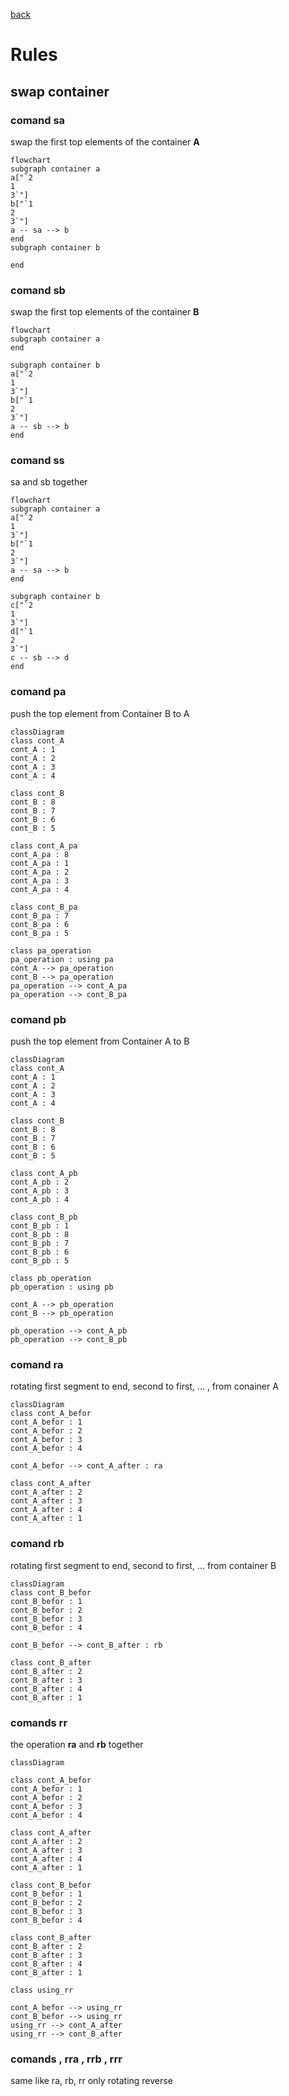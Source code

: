 [back](../README.md)

# Rules 
## swap container 
### comand sa
swap the first top elements of the container **A** 
```mermaid 
flowchart
subgraph container a
a["`2
1
3`"]
b["`1
2
3`"]
a -- sa --> b
end
subgraph container b

end
```

### comand sb
swap the first top elements of the container **B** 
```mermaid 
flowchart
subgraph container a
end

subgraph container b
a["`2
1
3`"]
b["`1
2
3`"]
a -- sb --> b
end
```

### comand ss
sa and sb together 
```mermaid 
flowchart
subgraph container a
a["`2
1
3`"]
b["`1
2
3`"]
a -- sa --> b
end

subgraph container b
c["`2
1
3`"]
d["`1
2
3`"]
c -- sb --> d
end
```


### comand pa 
push the top element from Container B to A

```mermaid 
classDiagram
class cont_A
cont_A : 1
cont_A : 2
cont_A : 3
cont_A : 4

class cont_B
cont_B : 8
cont_B : 7
cont_B : 6
cont_B : 5

class cont_A_pa
cont_A_pa : 8
cont_A_pa : 1
cont_A_pa : 2
cont_A_pa : 3
cont_A_pa : 4

class cont_B_pa
cont_B_pa : 7
cont_B_pa : 6
cont_B_pa : 5

class pa_operation
pa_operation : using pa
cont_A --> pa_operation
cont_B --> pa_operation
pa_operation --> cont_A_pa
pa_operation --> cont_B_pa
```


### comand pb  
push the top element from Container A to B
```mermaid 
classDiagram
class cont_A
cont_A : 1
cont_A : 2
cont_A : 3
cont_A : 4

class cont_B
cont_B : 8
cont_B : 7
cont_B : 6
cont_B : 5

class cont_A_pb
cont_A_pb : 2
cont_A_pb : 3
cont_A_pb : 4

class cont_B_pb
cont_B_pb : 1
cont_B_pb : 8
cont_B_pb : 7
cont_B_pb : 6
cont_B_pb : 5

class pb_operation
pb_operation : using pb

cont_A --> pb_operation
cont_B --> pb_operation

pb_operation --> cont_A_pb
pb_operation --> cont_B_pb
```

### comand ra 
rotating first segment to end, second to first, ... , from conainer A
```mermaid
classDiagram
class cont_A_befor
cont_A_befor : 1
cont_A_befor : 2
cont_A_befor : 3
cont_A_befor : 4

cont_A_befor --> cont_A_after : ra

class cont_A_after
cont_A_after : 2
cont_A_after : 3
cont_A_after : 4
cont_A_after : 1
```

###  comand rb 
rotating first segment to end, second to first, ... from container B

```mermaid
classDiagram
class cont_B_befor
cont_B_befor : 1
cont_B_befor : 2
cont_B_befor : 3
cont_B_befor : 4
  
cont_B_befor --> cont_B_after : rb

class cont_B_after
cont_B_after : 2
cont_B_after : 3
cont_B_after : 4
cont_B_after : 1
```


### comands rr
the operation **ra** and **rb** together
```mermaid
classDiagram

class cont_A_befor
cont_A_befor : 1
cont_A_befor : 2
cont_A_befor : 3
cont_A_befor : 4

class cont_A_after
cont_A_after : 2
cont_A_after : 3
cont_A_after : 4
cont_A_after : 1

class cont_B_befor
cont_B_befor : 1
cont_B_befor : 2
cont_B_befor : 3
cont_B_befor : 4

class cont_B_after
cont_B_after : 2
cont_B_after : 3
cont_B_after : 4
cont_B_after : 1

class using_rr

cont_A_befor --> using_rr
cont_B_befor --> using_rr
using_rr --> cont_A_after
using_rr --> cont_B_after
```

### comands , rra , rrb , rrr 
same like ra, rb, rr only rotating reverse
